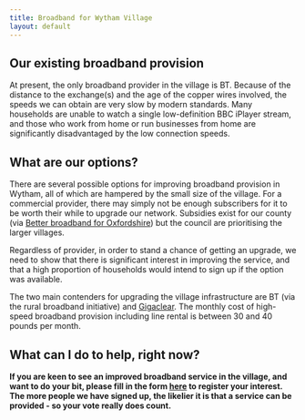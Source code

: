 ```yaml
---
title: Broadband for Wytham Village
layout: default
---
```


## Our existing broadband provision

At present, the only broadband provider in the village is BT. Because of the distance to the
exchange(s) and the age of the copper wires involved, the speeds we can obtain are very slow
by modern standards. Many households are unable to watch a single low-definition BBC iPlayer stream,
and those who work from home or run businesses from home are significantly disadvantaged by the low
connection speeds.

## What are our options?

There are several possible options for improving broadband provision in Wytham, all of which are
hampered by the small size of the village. For a commercial provider, there may simply not be
enough subscribers for it to be worth their while to upgrade our network. Subsidies exist for our
county (via [Better broadband for Oxfordshire](http://www.betterbroadbandoxfordshire.org.uk/home))
but the council are prioritising the larger villages.

Regardless of provider, in order to stand a chance of getting an upgrade, we need to show that
there is significant interest in improving the service, and that a high proportion of households
would intend to sign up if the option was available.

The two main contenders for upgrading the village infrastructure are BT (via the rural broadband
initiative) and [Gigaclear](http://www.gigaclear.com/). The monthly cost of high-speed broadband
provision including line rental is between 30 and 40 pounds per month.

## What can I do to help, right now?

**If you are keen to see an improved broadband service in the village, and want to do your bit,
please fill in the form [here](registerinterest) to register your interest. The more people we
have signed up, the likelier it is that a service can be provided - so your vote really does
count.**

